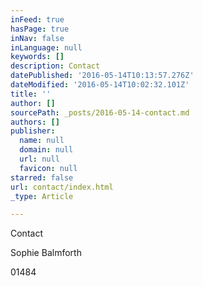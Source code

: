 ```yaml
---
inFeed: true
hasPage: true
inNav: false
inLanguage: null
keywords: []
description: Contact
datePublished: '2016-05-14T10:13:57.276Z'
dateModified: '2016-05-14T10:02:32.101Z'
title: ''
author: []
sourcePath: _posts/2016-05-14-contact.md
authors: []
publisher:
  name: null
  domain: null
  url: null
  favicon: null
starred: false
url: contact/index.html
_type: Article

---
```

Contact

Sophie Balmforth

01484